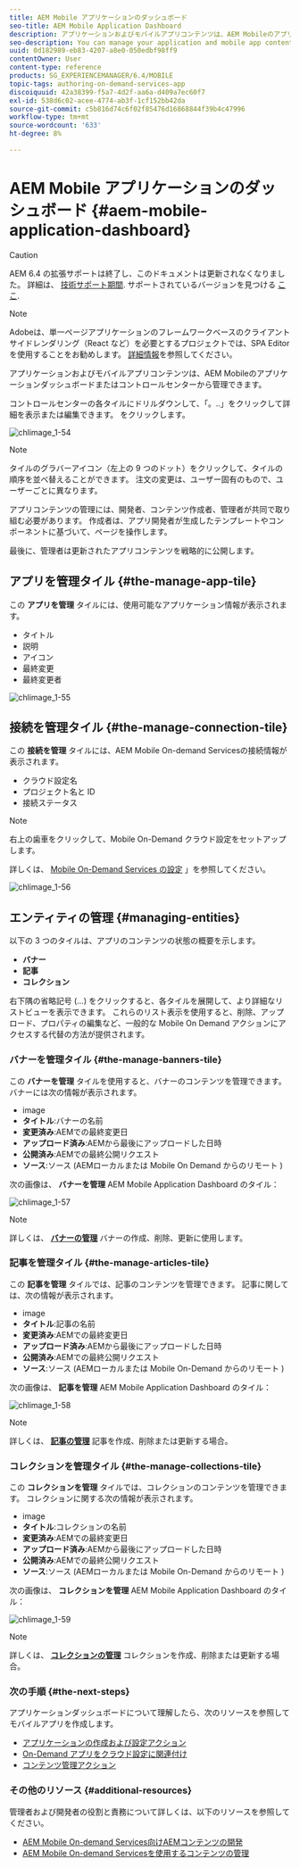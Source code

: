 ```yaml
---
title: AEM Mobile アプリケーションのダッシュボード
seo-title: AEM Mobile Application Dashboard
description: アプリケーションおよびモバイルアプリコンテンツは、AEM Mobileのアプリケーションダッシュボードまたはコントロールセンターから管理できます。 このページでは、この機能について詳しく見ていきます。
seo-description: You can manage your application and mobile app content from AEM Mobile Application Dashboard or the Control Center. Follow this page to learn more.
uuid: 0d182989-eb83-4207-a8e0-050edbf98ff9
contentOwner: User
content-type: reference
products: SG_EXPERIENCEMANAGER/6.4/MOBILE
topic-tags: authoring-on-demand-services-app
discoiquuid: 42a38399-f5a7-4d2f-aa6a-d409a7ec60f7
exl-id: 538d6c02-acee-4774-ab3f-1cf152bb42da
source-git-commit: c5b816d74c6f02f85476d16868844f39b4c47996
workflow-type: tm+mt
source-wordcount: '633'
ht-degree: 8%

---
```


# AEM Mobile アプリケーションのダッシュボード {#aem-mobile-application-dashboard}

>[!CAUTION]
>
>AEM 6.4 の拡張サポートは終了し、このドキュメントは更新されなくなりました。 詳細は、 [技術サポート期間](https://helpx.adobe.com/jp/support/programs/eol-matrix.html). サポートされているバージョンを見つける [ここ](https://experienceleague.adobe.com/docs/?lang=ja).

>[!NOTE]
>
>Adobeは、単一ページアプリケーションのフレームワークベースのクライアントサイドレンダリング（React など）を必要とするプロジェクトでは、SPA Editor を使用することをお勧めします。 [詳細情報](/help/sites-developing/spa-overview.md)を参照してください。

アプリケーションおよびモバイルアプリコンテンツは、AEM Mobileのアプリケーションダッシュボードまたはコントロールセンターから管理できます。

コントロールセンターの各タイルにドリルダウンして、「。..」をクリックして詳細を表示または編集できます。 をクリックします。

![chlimage_1-54](assets/chlimage_1-54.png)

>[!NOTE]
>
>タイルのグラバーアイコン（左上の 9 つのドット）をクリックして、タイルの順序を並べ替えることができます。 注文の変更は、ユーザー固有のもので、ユーザーごとに異なります。

アプリコンテンツの管理には、開発者、コンテンツ作成者、管理者が共同で取り組む必要があります。 作成者は、アプリ開発者が生成したテンプレートやコンポーネントに基づいて、ページを操作します。

最後に、管理者は更新されたアプリコンテンツを戦略的に公開します。

## アプリを管理タイル {#the-manage-app-tile}

この **アプリを管理** タイルには、使用可能なアプリケーション情報が表示されます。

* タイトル
* 説明
* アイコン
* 最終変更
* 最終変更者

![chlimage_1-55](assets/chlimage_1-55.png)

## 接続を管理タイル {#the-manage-connection-tile}

この **接続を管理** タイルには、AEM Mobile On-demand Servicesの接続情報が表示されます。

* クラウド設定名
* プロジェクト名と ID
* 接続ステータス

>[!NOTE]
>
>右上の歯車をクリックして、Mobile On-Demand クラウド設定をセットアップします。
>
>詳しくは、 [Mobile On-Demand Services の設定](/help/mobile/mobile-on-demand-associating-an-on-demand-app-to-cloud-configuration.md) 」を参照してください。

![chlimage_1-56](assets/chlimage_1-56.png)

## エンティティの管理 {#managing-entities}

以下の 3 つのタイルは、アプリのコンテンツの状態の概要を示します。

* **バナー**
* **記事**
* **コレクション**

右下隅の省略記号 (...) をクリックすると、各タイルを展開して、より詳細なリストビューを表示できます。 これらのリスト表示を使用すると、削除、アップロード、プロパティの編集など、一般的な Mobile On Demand アクションにアクセスする代替の方法が提供されます。

### バナーを管理タイル {#the-manage-banners-tile}

この **バナーを管理** タイルを使用すると、バナーのコンテンツを管理できます。 バナーには次の情報が表示されます。

* image
* **タイトル**:バナーの名前
* **変更済み**:AEMでの最終変更日
* **アップロード済み**:AEMから最後にアップロードした日時
* **公開済み**:AEMでの最終公開リクエスト
* **ソース**:ソース (AEMローカルまたは Mobile On Demand からのリモート )

次の画像は、 **バナーを管理** AEM Mobile Application Dashboard のタイル：

![chlimage_1-57](assets/chlimage_1-57.png)

>[!NOTE]
>
>詳しくは、 **[バナーの管理](/help/mobile/mobile-on-demand-managing-banners.md)** バナーの作成、削除、更新に使用します。

### 記事を管理タイル {#the-manage-articles-tile}

この **記事を管理** タイルでは、記事のコンテンツを管理できます。 記事に関しては、次の情報が表示されます。

* image
* **タイトル**:記事の名前
* **変更済み**:AEMでの最終変更日
* **アップロード済み**:AEMから最後にアップロードした日時
* **公開済み**:AEMでの最終公開リクエスト
* **ソース**:ソース (AEMローカルまたは Mobile On-Demand からのリモート )

次の画像は、 **記事を管理** AEM Mobile Application Dashboard のタイル：

![chlimage_1-58](assets/chlimage_1-58.png)

>[!NOTE]
>
>詳しくは、 [**記事の管理**](/help/mobile/mobile-on-demand-managing-articles.md) 記事を作成、削除または更新する場合。

### コレクションを管理タイル {#the-manage-collections-tile}

この **コレクションを管理** タイルでは、コレクションのコンテンツを管理できます。 コレクションに関する次の情報が表示されます。

* image
* **タイトル**:コレクションの名前
* **変更済み**:AEMでの最終変更日
* **アップロード済み**:AEMから最後にアップロードした日時
* **公開済み**:AEMでの最終公開リクエスト
* **ソース**:ソース (AEMローカルまたは Mobile On-Demand からのリモート )

次の画像は、 **コレクションを管理** AEM Mobile Application Dashboard のタイル：

![chlimage_1-59](assets/chlimage_1-59.png)

>[!NOTE]
>
>詳しくは、 **[コレクションの管理](/help/mobile/mobile-on-demand-managing-collections.md)** コレクションを作成、削除または更新する場合。

### 次の手順 {#the-next-steps}

アプリケーションダッシュボードについて理解したら、次のリソースを参照してモバイルアプリを作成します。

* [アプリケーションの作成および設定アクション](/help/mobile/mobile-apps-ondemand-application-create-configure-action.md)
* [On-Demand アプリをクラウド設定に関連付け](/help/mobile/mobile-on-demand-associating-an-on-demand-app-to-cloud-configuration.md)
* [コンテンツ管理アクション](/help/mobile/mobile-apps-ondemand-manage-content-ondemand.md)

### その他のリソース {#additional-resources}

管理者および開発者の役割と責務について詳しくは、以下のリソースを参照してください。

* [AEM Mobile On-demand Services向けAEMコンテンツの開発](/help/mobile/aem-mobile-on-demand.md)
* [AEM Mobile On-demand Servicesを使用するコンテンツの管理](/help/mobile/aem-mobile.md)
